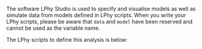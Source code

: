 
The software LPhy Studio is used to specify and visualise models 
as well as simulate data from models defined in LPhy scripts. 
When you write your LPhy scripts, please be aware that `data` and `model` 
have been reserved and cannot be used as the variable name.

The LPhy scripts to define this analysis is below:

